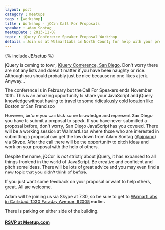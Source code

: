 ```yaml
---
layout: post
category : meetups
tags : [workshop]
title : Workshop - jQCon Call For Proposals 
speaker : Adam Sontag
meetupDate : 2013-11-07
topic : jQuery Conference Speaker Proposal Workshop
details : Join us at WalmartLabs in North County for help with your proposal!
---
```

{% include JB/setup %}

jQuery is coming to town, [jQuery Conference, San Diego](http://events.jquery.org/2014/san-diego/). Don't
worry there are not any lists and doesn't matter if you have been naughty or nice. Although you should probably
just be nice because no one likes a jerk. Anyway...

The conference is in February but the Call For Speakers ends November 10th. This is an amazing opportunity to share your JavaScript and jQuery knowledge without having to travel to some 
ridiculously cold location like Boston or San Francisco.

However, before you can kick some knowledge and represent San Diego you have to submit a proposal to speak.
If you have never submitted a proposal before, don't worry, San Diego JavaScript has you covered. 
There will be a working session at WalmartLabs where those who are interested in submitting a proposal 
can get the low down from Adam Sontag ([@ajpiano](https://twitter.com/ajpiano)) via Skype. After the call there
will be the opportunity to pitch ideas and work on your proposal with the help of others.

Despite the name, jQCon is *not* strictly about jQuery, it has expanded to all things frontend in the world of JavaScript.
Be creative and confident and pitch some ideas. There will be lots of great advice and you may even find a new topic
that you didn't think of before.

If you just want some feedback on your proposal or want to help others, great. All are welcome.

Adam will be joining us via Skype at 7:30, so be sure to get to [WalmartLabs in Carlsbad, 1530 Faraday Avenue, 92008](https://www.google.com/maps/preview#!q=1530+Faraday+Avenue%2C+Carlsbad%2C+CA+92008&data=!4m12!2m11!1m10!1s0x80dc730becd4b1c3%3A0xca8b8266862afb53!3m8!1m3!1d429156!2d-117.1089785!3d32.8245525!3m2!1i1024!2i768!4f13.1) earlier.

There is parking on either side of the building.

#### [RSVP at Meetup.com](http://www.meetup.com/sandiegojs/)
